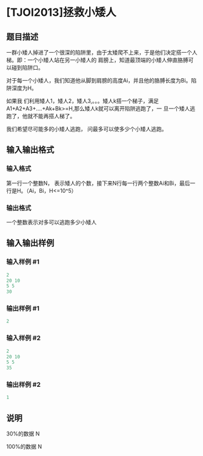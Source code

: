 # [TJOI2013]拯救小矮人

## 题目描述

一群小矮人掉进了一个很深的陷阱里，由于太矮爬不上来，于是他们决定搭一个人梯。即：一个小矮人站在另一小矮人的 肩膀上，知道最顶端的小矮人伸直胳膊可以碰到陷阱口。

对于每一个小矮人，我们知道他从脚到肩膀的高度Ai，并且他的胳膊长度为Bi。陷阱深度为H。

如果我 们利用矮人1，矮人2，矮人3,。。。矮人k搭一个梯子，满足A1+A2+A3+....+Ak+Bk>=H,那么矮人k就可以离开陷阱逃跑了，一 旦一个矮人逃跑了，他就不能再搭人梯了。

我们希望尽可能多的小矮人逃跑， 问最多可以使多少个小矮人逃跑。

## 输入输出格式

### 输入格式

第一行一个整数N， 表示矮人的个数，接下来N行每一行两个整数Ai和Bi，最后一行是H。（Ai，Bi，H<=10^5）

### 输出格式

一个整数表示对多可以逃跑多少小矮人

## 输入输出样例

### 输入样例 #1

```cpp
2
20 10
5 5
30
```


### 输出样例 #1

```cpp
2
```


### 输入样例 #2

```cpp
2
20 10
5 5
35
```


### 输出样例 #2

```cpp
1
```


## 说明

30%的数据 N

100%的数据 N

